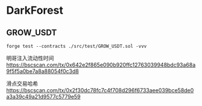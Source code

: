 # DarkForest

## GROW_USDT
```
forge test --contracts ./src/test/GROW_USDT.sol -vvv
```

明哥注入流动性时间
https://bscscan.com/tx/0x642e2f865e090b920ffc12763039948bdc93a68a9f5f5a0be7a8a88054f0c3d8

滑点交易哈希
https://bscscan.com/tx/0x2f30dc78fc7c4f708d296f6733aee039bce58de0a3a39c49a21d9577c5779e59